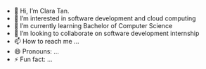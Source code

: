- 👋 Hi, I’m Clara Tan.
- 👀 I’m interested in software development and cloud computing
- 🌱 I’m currently learning Bachelor of Computer Science
- 💞️ I’m looking to collaborate on software development internship
- 📫 How to reach me ...
- 😄 Pronouns: ...
- ⚡ Fun fact: ...

<!---
Claratxy/Claratxy is a ✨ special ✨ repository because its `README.md` (this file) appears on your GitHub profile.
You can click the Preview link to take a look at your changes.
--->
